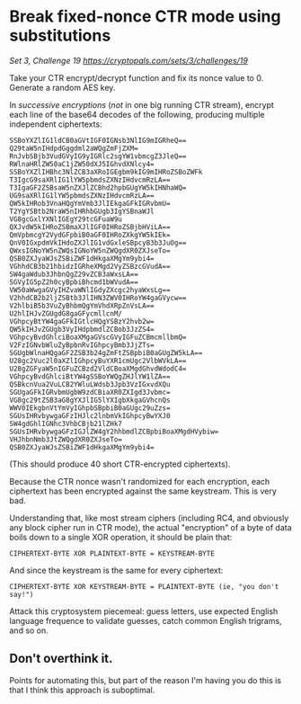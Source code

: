 # Break fixed-nonce CTR mode using substitutions

_Set 3, Challenge 19_
_https://cryptopals.com/sets/3/challenges/19_

Take your CTR encrypt/decrypt function and fix its nonce value to 0. Generate a random AES key.

In _successive encryptions_ (_not_ in one big running CTR stream), encrypt each line of the base64 decodes of the following, producing multiple independent ciphertexts:

	SSBoYXZlIG1ldCB0aGVtIGF0IGNsb3NlIG9mIGRheQ==
	Q29taW5nIHdpdGggdml2aWQgZmFjZXM=
	RnJvbSBjb3VudGVyIG9yIGRlc2sgYW1vbmcgZ3JleQ==
	RWlnaHRlZW50aC1jZW50dXJ5IGhvdXNlcy4=
	SSBoYXZlIHBhc3NlZCB3aXRoIGEgbm9kIG9mIHRoZSBoZWFk
	T3IgcG9saXRlIG1lYW5pbmdsZXNzIHdvcmRzLA==
	T3IgaGF2ZSBsaW5nZXJlZCBhd2hpbGUgYW5kIHNhaWQ=
	UG9saXRlIG1lYW5pbmdsZXNzIHdvcmRzLA==
	QW5kIHRob3VnaHQgYmVmb3JlIEkgaGFkIGRvbmU=
	T2YgYSBtb2NraW5nIHRhbGUgb3IgYSBnaWJl
	VG8gcGxlYXNlIGEgY29tcGFuaW9u
	QXJvdW5kIHRoZSBmaXJlIGF0IHRoZSBjbHViLA==
	QmVpbmcgY2VydGFpbiB0aGF0IHRoZXkgYW5kIEk=
	QnV0IGxpdmVkIHdoZXJlIG1vdGxleSBpcyB3b3JuOg==
	QWxsIGNoYW5nZWQsIGNoYW5nZWQgdXR0ZXJseTo=
	QSB0ZXJyaWJsZSBiZWF1dHkgaXMgYm9ybi4=
	VGhhdCB3b21hbidzIGRheXMgd2VyZSBzcGVudA==
	SW4gaWdub3JhbnQgZ29vZCB3aWxsLA==
	SGVyIG5pZ2h0cyBpbiBhcmd1bWVudA==
	VW50aWwgaGVyIHZvaWNlIGdyZXcgc2hyaWxsLg==
	V2hhdCB2b2ljZSBtb3JlIHN3ZWV0IHRoYW4gaGVycw==
	V2hlbiB5b3VuZyBhbmQgYmVhdXRpZnVsLA==
	U2hlIHJvZGUgdG8gaGFycmllcnM/
	VGhpcyBtYW4gaGFkIGtlcHQgYSBzY2hvb2w=
	QW5kIHJvZGUgb3VyIHdpbmdlZCBob3JzZS4=
	VGhpcyBvdGhlciBoaXMgaGVscGVyIGFuZCBmcmllbmQ=
	V2FzIGNvbWluZyBpbnRvIGhpcyBmb3JjZTs=
	SGUgbWlnaHQgaGF2ZSB3b24gZmFtZSBpbiB0aGUgZW5kLA==
	U28gc2Vuc2l0aXZlIGhpcyBuYXR1cmUgc2VlbWVkLA==
	U28gZGFyaW5nIGFuZCBzd2VldCBoaXMgdGhvdWdodC4=
	VGhpcyBvdGhlciBtYW4gSSBoYWQgZHJlYW1lZA==
	QSBkcnVua2VuLCB2YWluLWdsb3Jpb3VzIGxvdXQu
	SGUgaGFkIGRvbmUgbW9zdCBiaXR0ZXIgd3Jvbmc=
	VG8gc29tZSB3aG8gYXJlIG5lYXIgbXkgaGVhcnQs
	WWV0IEkgbnVtYmVyIGhpbSBpbiB0aGUgc29uZzs=
	SGUsIHRvbywgaGFzIHJlc2lnbmVkIGhpcyBwYXJ0
	SW4gdGhlIGNhc3VhbCBjb21lZHk7
	SGUsIHRvbywgaGFzIGJlZW4gY2hhbmdlZCBpbiBoaXMgdHVybiw=
	VHJhbnNmb3JtZWQgdXR0ZXJseTo=
	QSB0ZXJyaWJsZSBiZWF1dHkgaXMgYm9ybi4=

(This should produce 40 short CTR-encrypted ciphertexts).

Because the CTR nonce wasn't randomized for each encryption, each ciphertext has been encrypted against the same keystream. This is very bad.

Understanding that, like most stream ciphers (including RC4, and obviously any block cipher run in CTR mode), the actual "encryption" of a byte of data boils down to a single XOR operation, it should be plain that:

    CIPHERTEXT-BYTE XOR PLAINTEXT-BYTE = KEYSTREAM-BYTE

And since the keystream is the same for every ciphertext:

    CIPHERTEXT-BYTE XOR KEYSTREAM-BYTE = PLAINTEXT-BYTE (ie, "you don't say!")

Attack this cryptosystem piecemeal: guess letters, use expected English language frequence to validate guesses, catch common English trigrams, and so on.

## Don't overthink it.

Points for automating this, but part of the reason I'm having you do this is that I think this approach is suboptimal.
